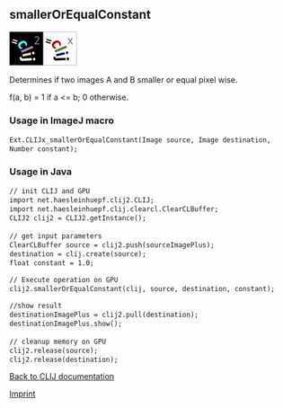 ## smallerOrEqualConstant
![Image](images/mini_clij2_logo.png)![Image](images/mini_clijx_logo.png)

Determines if two images A and B smaller or equal pixel wise.

f(a, b) = 1 if a <= b; 0 otherwise. 

### Usage in ImageJ macro
```
Ext.CLIJx_smallerOrEqualConstant(Image source, Image destination, Number constant);
```


### Usage in Java
```
// init CLIJ and GPU
import net.haesleinhuepf.clij2.CLIJ;
import net.haesleinhuepf.clij.clearcl.ClearCLBuffer;
CLIJ2 clij2 = CLIJ2.getInstance();

// get input parameters
ClearCLBuffer source = clij2.push(sourceImagePlus);
destination = clij.create(source);
float constant = 1.0;
```

```
// Execute operation on GPU
clij2.smallerOrEqualConstant(clij, source, destination, constant);
```

```
//show result
destinationImagePlus = clij2.pull(destination);
destinationImagePlus.show();

// cleanup memory on GPU
clij2.release(source);
clij2.release(destination);
```


[Back to CLIJ documentation](https://clij.github.io/)

[Imprint](https://clij.github.io/imprint)
